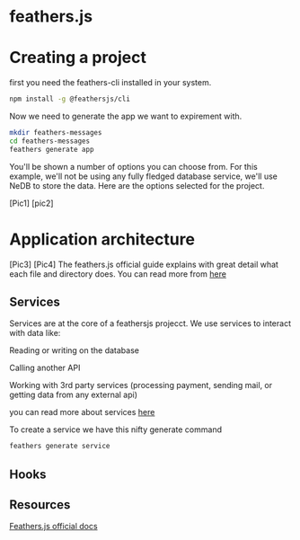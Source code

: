 # feathers.js

# Creating a project

first you need the feathers-cli installed in your system.

```bash
npm install -g @feathersjs/cli
```

Now we need to generate the app we want to expirement with.

```bash
mkdir feathers-messages
cd feathers-messages
feathers generate app
```
You'll be shown a number of options you can choose from. For this example, we'll not be using any fully fledged database service, we'll use NeDB to store the data. Here are the options selected for the project.

[Pic1]
[pic2]


# Application architecture
[Pic3]
[Pic4]
The feathers.js official guide explains with great detail what each file and directory does. You can read more from [here](https://docs.feathersjs.com/guides/basics/generator.html#the-generated-files)


## Services
Services are at the core of a feathersjs projecct. We use services to interact with data like:

Reading or writing on the database

Calling another API

Working with 3rd party services (processing payment, sending mail, or getting data from any external api)

you can read more about services [here](https://docs.feathersjs.com/api/services.html)


To create a service we have this nifty generate command
```js
feathers generate service
```

## Hooks


## Resources

[Feathers.js official docs](https://docs.feathersjs.com/guides/basics/starting.html)
